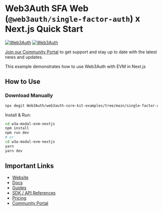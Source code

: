 # Web3Auth SFA Web (`@web3auth/single-factor-auth`) x Next.js Quick Start

[![Web3Auth](https://img.shields.io/badge/Web3Auth-SDK-blue)](https://web3auth.io/docs/sdk/sfa-web)
[![Web3Auth](https://img.shields.io/badge/Web3Auth-Community-cyan)](https://community.web3auth.io)

[Join our Community Portal](https://community.web3auth.io/) to get support and stay up to date with the latest news and updates.

This example demonstrates how to use Web3Auth with EVM in Next.js

## How to Use

### Download Manually

```bash
npx degit Web3Auth/web3auth-core-kit-examples/tree/main/single-factor-auth-web/quick-starts/sfa-nextjs-quick-start w3a-modal-evm-nextjs
```

Install & Run:

```bash
cd w3a-modal-evm-nextjs
npm install
npm run dev
# or
cd w3a-modal-evm-nextjs
yarn
yarn dev
```

## Important Links

- [Website](https://web3auth.io)
- [Docs](https://web3auth.io/docs)
- [Guides](https://web3auth.io/docs/content-hub?type=guides)
- [SDK / API References](https://web3auth.io/docs/sdk)
- [Pricing](https://web3auth.io/pricing.html)
- [Community Portal](https://community.web3auth.io)
